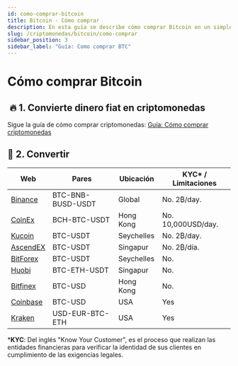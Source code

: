 ```yaml
---
id: como-comprar-bitcoin
title: Bitcoin - Cómo comprar
description: En esta guía se describe cómo comprar Bitcoin en un simple proceso de dos pasos.
slug: /criptomonedas/bitcoin/como-comprar
sidebar_position: 3
sidebar_label: "Guía: Como comprar BTC"
---
```


# Cómo comprar Bitcoin

## ​ :fire: 1. Convierte dinero fiat en criptomonedas

Sigue la guía de cómo comprar criptomonedas: [Guía: Cómo comprar criptomonedas](../../comprar-criptomonedas/guia-comprar-criptomonedas.md)

## :arrows_counterclockwise: 2. Convertir

| Web                                                                  | Pares             | Ubicación  | KYC* / Limitaciones|
| -------------------------------------------------------------------- | ----------------- | ---------- | ------------------ |
| [Binance](https://www.binance.com/es)                                | BTC-BNB-BUSD-USDT | Global     | No. 2₿/day.        |
| [CoinEx](https://www.coinex.com/)                                    | BCH-BTC-USDT      | Hong Kong  | No. 10,000USD/day. |
| [Kucoin](https://www.kucoin.com/es)                                  | BTC-USDT          | Seychelles | No. 2₿/day.        |
| [AscendEX](https://ascendex.com)                                     | BTC-USDT          | Singapur   | No. 2₿/día.        |
| [BitForex](https://www.bitforex.com)                                 | BTC-USDT          | Seychelles | No.                |
| [Huobi](https://www.hbg.com/en-us/exchange/?s=xtz_btc\&invite_code=) | BTC-ETH-USDT      | Singapur   | No.                |
| [Bitfinex](https://www.bitfinex.com/t/ETH:UST)                       | BTC-USD           | Hong Kong  | No.                |
| [Coinbase](https://pro.coinbase.com/trade/ETH-USDC)                  | BTC-USD           | USA        | Yes                |
| [Kraken](https://www.kraken.com)                                     | USD-EUR-BTC-ETH   | USA        | Yes                |

***KYC**: Del inglés "Know Your Customer", es el proceso que realizan las entidades financieras para verificar la identidad
de sus clientes en cumplimiento de las exigencias legales.
